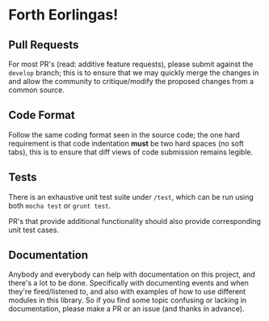 
# Forth Eorlingas!

## Pull Requests

For most PR's (read: additive feature requests), please submit against the `develop` branch;
this is to ensure that we may quickly merge the changes in and allow the community to critique/modify
the proposed changes from a common source.

## Code Format

Follow the same coding format seen in the source code; the one hard requirement is that code indentation
**must** be two hard spaces (no soft tabs), this is to ensure that diff views of code submission remains legible.

## Tests

There is an exhaustive unit test suite under `/test`, which can be run using both `mocha test` or `grunt test`.

PR's that provide additional functionality should also provide corresponding unit test cases.

## Documentation

Anybody and everybody can help with documentation on this project, and there's a lot to be done. Specifically with documenting events and when they're fired/listened to, and also with examples of how to use different modules in this library. So if you find some topic confusing or lacking in documentation, please make a PR or an issue (and thanks in advance).
